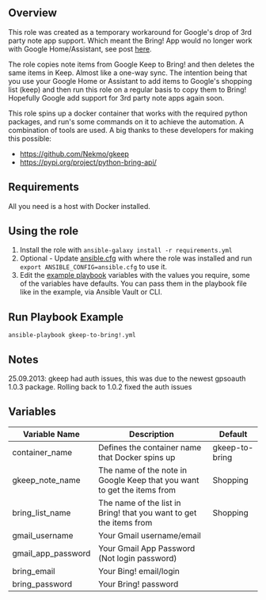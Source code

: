 ## Overview
This role was created as a temporary workaround for Google's drop of 3rd party note app support. Which meant the Bring! App would no longer work with Google Home/Assistant, see post [here](https://www.getbring.com/blog-posts/google-assistant-no-more-support-for-third-party-list-apps).

The role copies note items from Google Keep to Bring! and then deletes the same items in Keep. Almost like a one-way sync. The intention being that you use your Google Home or Assistant to add items to Google's shopping list (keep) and then run this role on a regular basis to copy them to Bring! Hopefully Google add support for 3rd party note apps again soon.

This role spins up a docker container that works with the required python packages, and run's some commands on it to achieve the automation. A combination of tools are used. A big thanks to these developers for making this possible:
 - https://github.com/Nekmo/gkeep
 - https://pypi.org/project/python-bring-api/

## Requirements
All you need is a host with Docker installed.

## Using the role
1. Install the role with `ansible-galaxy install -r requirements.yml`
2. Optional - Update [ansible.cfg](../../playbook-examples/ansible.cfg) with where the role was installed and run `export ANSIBLE_CONFIG=ansible.cfg` to use it.
3. Edit the [example playbook](../../playbook-examples/gkeep-to-bring!.yml) variables with the values you require, some of the variables have defaults. You can pass them in the playbook file like in the example, via Ansible Vault or CLI. 

## Run Playbook Example
```
ansible-playbook gkeep-to-bring!.yml
```

## Notes

25.09.2013: gkeep had auth issues, this was due to the newest gpsoauth 1.0.3 package. Rolling back to 1.0.2 fixed the auth issues

## Variables
| Variable Name | Description         | Default |
|----------|--------------------------|---------|
| container_name | Defines the container name that Docker spins up | gkeep-to-bring |
| gkeep_note_name | The name of the note in Google Keep that you want to get the items from | Shopping |
| bring_list_name | The name of the list in Bring! that you want to get the items from | Shopping |
| gmail_username | Your Gmail username/email |  |
| gmail_app_password | Your Gmail App Password (Not login password) |  |
| bring_email  | Your Bing! email/login |  |
| bring_password | Your Bring! password |  |

